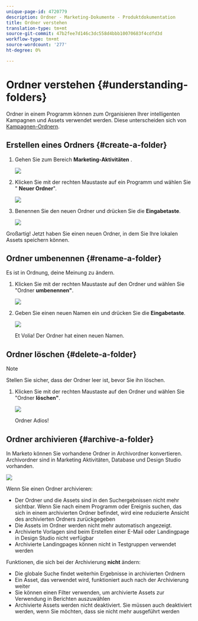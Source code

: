 ```yaml
---
unique-page-id: 4720779
description: Ordner - Marketing-Dokumente - Produktdokumentation
title: Ordner verstehen
translation-type: tm+mt
source-git-commit: 47b2fee7d146c3dc558d4bbb10070683f4cdfd3d
workflow-type: tm+mt
source-wordcount: '277'
ht-degree: 0%

---
```



# Ordner verstehen {#understanding-folders}

Ordner in einem Programm können zum Organisieren Ihrer intelligenten Kampagnen und Assets verwendet werden. Diese unterscheiden sich von [Kampagnen-Ordnern](create-new-campaign-folder.md).

## Erstellen eines Ordners {#create-a-folder}

1. Gehen Sie zum Bereich **Marketing-Aktivitäten** .

   ![](assets/ma.png)

1. Klicken Sie mit der rechten Maustaste auf ein Programm und wählen Sie &quot; **Neuer Ordner**&quot;.

   ![](assets/image2015-4-20-18-3a45-3a14.png)

1. Benennen Sie den neuen Ordner und drücken Sie die **Eingabetaste**.

   ![](assets/image2015-4-20-18-3a46-3a57.png)

Großartig! Jetzt haben Sie einen neuen Ordner, in dem Sie Ihre lokalen Assets speichern können.

## Ordner umbenennen {#rename-a-folder}

Es ist in Ordnung, deine Meinung zu ändern.

1. Klicken Sie mit der rechten Maustaste auf den Ordner und wählen Sie &quot;Ordner **umbenennen&quot;**.

   ![](assets/image2015-4-20-18-3a49-3a10.png)

1. Geben Sie einen neuen Namen ein und drücken Sie die **Eingabetaste**.

   ![](assets/image2015-4-20-18-3a52-3a30.png)

   Et Volia! Der Ordner hat einen neuen Namen.

## Ordner löschen {#delete-a-folder}

>[!NOTE]
>
>Stellen Sie sicher, dass der Ordner leer ist, bevor Sie ihn löschen.

1. Klicken Sie mit der rechten Maustaste auf den Ordner und wählen Sie &quot;Ordner **löschen&quot;**.

   ![](assets/image2015-4-20-18-3a55-3a51.png)

   Ordner Adios!

## Ordner archivieren {#archive-a-folder}

In Marketo können Sie vorhandene Ordner in Archivordner konvertieren. Archivordner sind in Marketing Aktivitäten, Database und Design Studio vorhanden.

![](assets/image2015-4-20-19-3a3-3a46.png)

Wenn Sie einen Ordner archivieren:

* Der Ordner und die Assets sind in den Suchergebnissen nicht mehr sichtbar. Wenn Sie nach einem Programm oder Ereignis suchen, das sich in einem archivierten Ordner befindet, wird eine reduzierte Ansicht des archivierten Ordners zurückgegeben
* Die Assets im Ordner werden nicht mehr automatisch angezeigt.
* Archivierte Vorlagen sind beim Erstellen einer E-Mail oder Landingpage in Design Studio nicht verfügbar
* Archivierte Landingpages können nicht in Testgruppen verwendet werden

Funktionen, die sich bei der Archivierung **nicht** ändern:

* Die globale Suche findet weiterhin Ergebnisse in archivierten Ordnern
* Ein Asset, das verwendet wird, funktioniert auch nach der Archivierung weiter
* Sie können einen Filter verwenden, um archivierte Assets zur Verwendung in Berichten auszuwählen
* Archivierte Assets werden nicht deaktiviert. Sie müssen auch deaktiviert werden, wenn Sie möchten, dass sie nicht mehr ausgeführt werden

